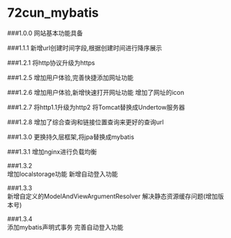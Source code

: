 # 72cun_mybatis

###1.0.0
    网站基本功能具备
    
###1.1.1
    新增url创建时间字段,根据创建时间进行降序展示

###1.2.1
    将http协议升级为https

###1.2.5
    增加用户体验,完善快捷添加网址功能
    
###1.2.6
    增加用户体验,新增快速打开网址功能
    增加了网址的icon
    
###1.2.7
    将http1.1升级为http2
    将Tomcat替换成Undertow服务器

###1.2.8
    增加了综合查询和链接位置查询来更好的查询url
    
###1.3.0
    更换持久层框架,将jpa替换成mybatis  
    
###1.3.1
    增加nginx进行负载均衡
    
###1.3.2    
    增加localstorage功能
    新增自动登入功能
    
###1.3.3    
    新增自定义的ModelAndViewArgumentResolver
    解决静态资源缓存问题(增加版本号)
    
###1.3.4    
    添加mybatis声明式事务
    完善自动登入功能